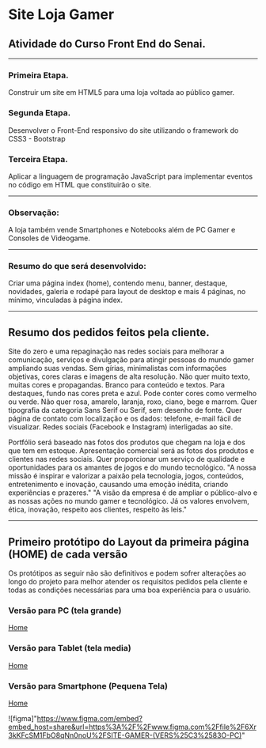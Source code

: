 <h1>Site Loja Gamer</h1>
<h2>Atividade do Curso Front End do Senai.</h2>
<hr>
<h3>Primeira Etapa.</h3>
<p>Construir um site em HTML5 para uma loja voltada ao público gamer.</p>
<h3>Segunda Etapa.</h3>
<p>Desenvolver o Front-End responsivo do site utilizando o framework do CSS3 - Bootstrap</p>
<h3>Terceira Etapa.</h3>
<p>Aplicar a linguagem de programação JavaScript para implementar eventos no código em HTML que constituirão o site.</p>
<hr>
<h3>Observação:</h3>
<p>A loja também vende Smartphones e Notebooks além de PC Gamer e Consoles de Videogame.</p>
<hr>
<h3>Resumo do que será desenvolvido:</h3>
<p>Criar uma página index (home), contendo menu, banner, destaque, novidades, galeria e rodapé para layout de desktop e mais 4 páginas, no mínimo, vinculadas à página index.</p>
<hr>
<h2>Resumo dos pedidos feitos pela cliente.</h2>
<p>Site do zero e uma repaginação nas redes sociais para melhorar a comunicação, serviços e divulgação para atingir pessoas do mundo gamer ampliando suas vendas. Sem gírias, minimalistas com informações objetivas, cores claras e imagens de alta resolução. Não quer muito texto, muitas cores e propagandas. Branco para conteúdo e textos. Para destaques, fundo nas cores preta e azul. Pode conter cores como vermelho ou verde. Não quer rosa, amarelo, laranja, roxo, ciano, bege e marrom. Quer tipografia da categoria Sans Serif ou Serif, sem desenho de fonte. Quer página de contato com localização e os dados: telefone, e-mail fácil de visualizar. Redes sociais (Facebook e Instagram) interligadas ao site.</p>
<p>Portfólio será baseado nas fotos dos produtos que chegam na loja e dos que tem em estoque. Apresentação comercial será as fotos dos produtos e clientes nas redes sociais. Quer proporcionar um serviço de qualidade e oportunidades para os amantes de jogos e do mundo tecnológico. "A nossa missão é inspirar e valorizar a paixão pela tecnologia, jogos, conteúdos, entretenimento e inovação, causando uma emoção inédita, criando experiências e prazeres." "A visão da empresa é de ampliar o público-alvo e as nossas ações no mundo gamer e tecnológico. Já os valores envolvem, ética, inovação, respeito aos clientes, respeito às leis."</p>
<hr>
<h2>Primeiro protótipo do Layout da primeira página (HOME) de cada versão</h2>
<p>Os protótipos as seguir não são definitivos e podem sofrer alterações ao longo do projeto para melhor atender os requisitos pedidos pela cliente e todas as condições necessárias para uma boa experiência para o usuário.</p>
<h3>Versão para PC (tela grande)</h3>
<a href="https://www.figma.com/file/6Xr3kKFcSM1FbO8qNn0noU/SITE-GAMER-(VERS%C3%83O-PC)">Home</a>
<h3>Versão para Tablet (tela media)</h3>
<a href="https://www.figma.com/file/qMhP9TdfThfxkrOKEJSH0G/Site-Gamer-(Vers%C3%A3o-Tablet)">Home</a>
<h3>Versão para Smartphone (Pequena Tela)</h3>
<a href="https://www.figma.com/file/O3YInuS0ltOGXPs2pCS5cd/Site-Gamer-(Smartphone)">Home</a>


![figma]"https://www.figma.com/embed?embed_host=share&url=https%3A%2F%2Fwww.figma.com%2Ffile%2F6Xr3kKFcSM1FbO8qNn0noU%2FSITE-GAMER-(VERS%25C3%2583O-PC)"